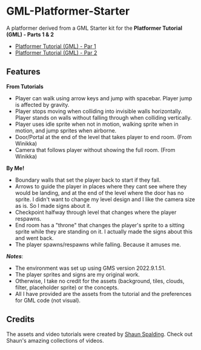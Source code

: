 # GML-Platformer-Starter

A platformer derived from a GML Starter kit for the **Platformer Tutorial (GML) - Parts 1 & 2**  

* [Platformer Tutorial (GML) - Par 1](https://youtu.be/2z4981CxFkw)
* [Platformer Tutorial (GML) - Par 2](https://youtu.be/CUFm5DZm-A8)

## Features

**From Tutorials**
* Player can walk using arrow keys and jump with spacebar. Player jump is affected by gravity.
* Player stops moving when colliding into invisible walls horizontally. Player stands on walls without falling through when colliding vertically.
* Player uses idle sprite when not in motion, walking sprite when in motion, and jump sprites when airborne.
* Door/Portal at the end of the level that takes player to end room. (From Winikka)
* Camera that follows player without showing the full room. (From Winikka)

**By Me!**
* Boundary walls that set the player back to start if they fall.
* Arrows to guide the player in places where they cant see where they would be landing, and at the end of the level where the door has no sprite.
  I didn't want to change my level design and I like the camera size as is. So I made signs about it.
* Checkpoint halfway through level that changes where the player respawns.
* End room has a "throne" that changes the player's sprite to a sitting sprite while they are standing on it.
  I actually made the signs about this and went back.
* The player spawns/respawns while falling. Because it amuses me.

***Notes***: 

* The environment was set up using GMS version 2022.9.1.51. 
* The player sprites and signs are my original work.
* Otherwise, I take no credit for the assets (background, tiles, clouds, filter, placeholder sprite) or the concepts.
* All I have provided are the assets from the tutorial and the preferences for GML code (not visual).

## Credits
The assets and video tutorials were created by [Shaun Spalding](https://www.youtube.com/c/ShaunSpalding).
Check out Shaun's amazing collections of videos.

